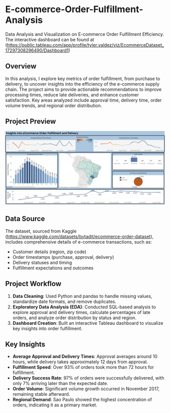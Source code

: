 # E-commerce-Order-Fulfillment-Analysis
Data Analysis and Visualization on E-commerce Order Fulfillment Efficiency. The interactive dashboard can be found at (https://public.tableau.com/app/profile/tyler.valdez/viz/EcommerceDataset_17297308296490/Dashboard1)

## Overview
In this analysis, I explore key metrics of order fulfillment, from purchase to delivery, to uncover insights into the efficiency of the e-commerce supply chain. The project aims to provide actionable recommendations to improve processing times, reduce late deliveries, and enhance customer satisfaction. Key areas analyzed include approval time, delivery time, order volume trends, and regional order distribution.

## Project Preview
![Dashboard Preview](Graphs%20and%20Dashboard/Dashboard_Screenshot.png)

## Data Source
The dataset, sourced from Kaggle (https://www.kaggle.com/datasets/bytadit/ecommerce-order-dataset), includes comprehensive details of e-commerce transactions, such as:
- Customer details (region, zip code)
- Order timestamps (purchase, approval, delivery)
- Delivery statuses and timing
- Fulfillment expectations and outcomes

## Project Workflow
1. **Data Cleaning**: Used Python and pandas to handle missing values, standardize date formats, and remove duplicates.
2. **Exploratory Data Analysis (EDA)**: Conducted SQL-based analysis to explore approval and delivery times, calculate percentages of late orders, and analyze order distribution by status and region.
3. **Dashboard Creation**: Built an interactive Tableau dashboard to visualize key insights into order fulfillment.

## Key Insights
- **Average Approval and Delivery Times**: Approval averages around 10 hours, while delivery takes approximately 12 days from approval.
- **Fulfillment Speed**: Over 93% of orders took more than 72 hours for fulfillment.
- **Delivery Success Rate**: 97% of orders were successfully delivered, with only 7% arriving later than the expected date.
- **Order Volume**: Significant volume growth occurred in November 2017, remaining stable afterward.
- **Regional Demand**: Sao Paulo showed the highest concentration of orders, indicating it as a primary market.
